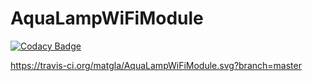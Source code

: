 # AquaLampWiFiModule
[![Codacy Badge](https://api.codacy.com/project/badge/Grade/8ba1711329b74dcaaeceb19fd74b9dcc)](https://www.codacy.com/app/matgla/AquaLampWiFiModule?utm_source=github.com&utm_medium=referral&utm_content=matgla/AquaLampWiFiModule&utm_campaign=badger)

https://travis-ci.org/matgla/AquaLampWiFiModule.svg?branch=master

